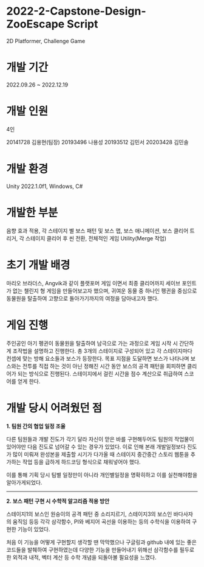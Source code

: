 # 2022-2-Capstone-Design-ZooEscape Script

2D Platformer, Challenge Game

# 개발 기간

2022.09.26 ~ 2022.12.19

# 개발 인원

4인

20141728 김용현(팀장)  20193496 나용성  20193512 김민서  20203428 김민솔

# 개발 환경

Unity 2022.1.0f1, Windows, C#

# 개발한 부분

음향 효과 적용, 각 스테이지 별 보스 패턴 및 보스 맵, 보스 애니메이션, 보스 클리어 트리거, 각 스테이지 클리어 후 씬 전환, 전체적인 게임 Utility(Merge 작업)

# 초기 개발 배경

마리오 브라더스, Angvik과 같이 플랫포머 게임 이면서 최종 클리어까지 세이브 포인트가 없는 챌린지 형 게임을 만들어보고자 했으며, 귀여운 동물 중 하나인 펭귄을 중심으로 동물원을 탈출하여 고향으로 돌아가기까지의 여정을 담아내고자 했다.

# 게임 진행

 주인공인 아기 펭귄이 동물원을 탈출하여 남극으로 가는 과정으로 게임 시작 시 간단하게 조작법을 설명하고 진행한다. 
 총 3개의 스테이지로 구성되어 있고 각 스테이지마다 컨셉에 맞는 방해 요소들과 보스가 등장한다. 
 목표 지점을 도달하면 보스가 나타나며 보스와는 전투를 직접 하는 것이 아닌 정해진 시간 동안 보스의 공격 패턴을 회피하면 클리어가 되는 방식으로 진행된다. 
 스테이지에서 걸린 시간을 점수 계산으로 취급하여 스코어를 얻게 한다.

# 개발 당시 어려웠던 점

__1. 팀원 간의 협업 일정 조율__

다른 팀원들과 개발 진도가 각기 달라 자신이 맏은 바를 구현해두어도 팀원의 작업물이 있어야만 다음 진도로 넘어갈 수 있는 경우가 있었다. 
이로 인해 본래 개발일정보다 진도가 많이 미뤄져 완성본을 제출할 시기가 다가올 때 스테이지 중간중간 스토리 웹툰을 추가하는 작업 등을 급하게 하드코딩 형식으로 채워넣어야 했다.

이를 통해 기획 당시 팀별 일정만이 아니라 개인별일정을 명확히하고 이를 실천해야함을 알아가게되었다.

---------------------------------------------------------------------------------------------------

__2. 보스 패턴 구현 시 수학적 알고리즘 적용 방안__

스테이지1의 보스인 원숭이의 공격 패턴 중 소리지르기, 스테이지3의 보스인 바다사자의 움직임 등등 각각 삼각함수, PI와 베지어 곡선을 이용하는 등의 수학식을 이용하여 구현한 기능이 있었다.

처음 이 기능을 어떻게 구현할지 생각할 땐 막막했으나 구글링과 github 내에 있는 좋은 코드들을 발췌하여 구현하였는데 다양한 기능을 만들어내기 위해선 삼각함수를 필두로한 외적과 내적, 벡터 계산 등 수학 개념을 되돌아볼 필요성을 느꼈다.
